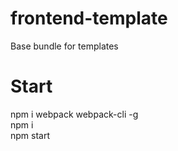 # frontend-template
Base bundle for templates

# Start
npm i webpack webpack-cli -g </br>
npm i </br>
npm start



